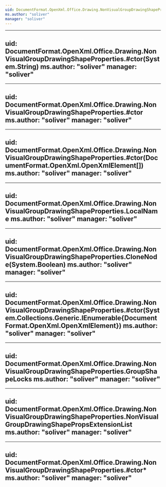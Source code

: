 ```yaml
---
uid: DocumentFormat.OpenXml.Office.Drawing.NonVisualGroupDrawingShapeProperties
ms.author: "soliver"
manager: "soliver"
---
```


---
uid: DocumentFormat.OpenXml.Office.Drawing.NonVisualGroupDrawingShapeProperties.#ctor(System.String)
ms.author: "soliver"
manager: "soliver"
---

---
uid: DocumentFormat.OpenXml.Office.Drawing.NonVisualGroupDrawingShapeProperties.#ctor
ms.author: "soliver"
manager: "soliver"
---

---
uid: DocumentFormat.OpenXml.Office.Drawing.NonVisualGroupDrawingShapeProperties.#ctor(DocumentFormat.OpenXml.OpenXmlElement[])
ms.author: "soliver"
manager: "soliver"
---

---
uid: DocumentFormat.OpenXml.Office.Drawing.NonVisualGroupDrawingShapeProperties.LocalName
ms.author: "soliver"
manager: "soliver"
---

---
uid: DocumentFormat.OpenXml.Office.Drawing.NonVisualGroupDrawingShapeProperties.CloneNode(System.Boolean)
ms.author: "soliver"
manager: "soliver"
---

---
uid: DocumentFormat.OpenXml.Office.Drawing.NonVisualGroupDrawingShapeProperties.#ctor(System.Collections.Generic.IEnumerable{DocumentFormat.OpenXml.OpenXmlElement})
ms.author: "soliver"
manager: "soliver"
---

---
uid: DocumentFormat.OpenXml.Office.Drawing.NonVisualGroupDrawingShapeProperties.GroupShapeLocks
ms.author: "soliver"
manager: "soliver"
---

---
uid: DocumentFormat.OpenXml.Office.Drawing.NonVisualGroupDrawingShapeProperties.NonVisualGroupDrawingShapePropsExtensionList
ms.author: "soliver"
manager: "soliver"
---

---
uid: DocumentFormat.OpenXml.Office.Drawing.NonVisualGroupDrawingShapeProperties.#ctor*
ms.author: "soliver"
manager: "soliver"
---
